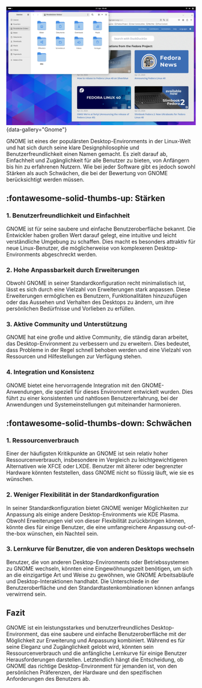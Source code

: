 ![LIA - Arbeitsplatz](img/gnome.png){data-gallery="Gnome"}

GNOME ist eines der populärsten Desktop-Environments in der Linux-Welt und hat sich durch seine klare Designphilosophie und Benutzerfreundlichkeit einen Namen gemacht. Es zielt darauf ab, Einfachheit und Zugänglichkeit für alle Benutzer zu bieten, von Anfängern bis hin zu erfahrenen Nutzern. Wie bei jeder Software gibt es jedoch sowohl Stärken als auch Schwächen, die bei der Bewertung von GNOME berücksichtigt werden müssen.

## :fontawesome-solid-thumbs-up: Stärken

### 1. Benutzerfreundlichkeit und Einfachheit
GNOME ist für seine saubere und einfache Benutzeroberfläche bekannt. Die Entwickler haben großen Wert darauf gelegt, eine intuitive und leicht verständliche Umgebung zu schaffen. Dies macht es besonders attraktiv für neue Linux-Benutzer, die möglicherweise von komplexeren Desktop-Environments abgeschreckt werden.

### 2. Hohe Anpassbarkeit durch Erweiterungen
Obwohl GNOME in seiner Standardkonfiguration recht minimalistisch ist, lässt es sich durch eine Vielzahl von Erweiterungen stark anpassen. Diese Erweiterungen ermöglichen es Benutzern, Funktionalitäten hinzuzufügen oder das Aussehen und Verhalten des Desktops zu ändern, um ihre persönlichen Bedürfnisse und Vorlieben zu erfüllen.

### 3. Aktive Community und Unterstützung
GNOME hat eine große und aktive Community, die ständig daran arbeitet, das Desktop-Environment zu verbessern und zu erweitern. Dies bedeutet, dass Probleme in der Regel schnell behoben werden und eine Vielzahl von Ressourcen und Hilfestellungen zur Verfügung stehen.

### 4. Integration und Konsistenz
GNOME bietet eine hervorragende Integration mit den GNOME-Anwendungen, die speziell für dieses Environment entwickelt wurden. Dies führt zu einer konsistenten und nahtlosen Benutzererfahrung, bei der Anwendungen und Systemeinstellungen gut miteinander harmonieren.

## :fontawesome-solid-thumbs-down: Schwächen

### 1. Ressourcenverbrauch
Einer der häufigsten Kritikpunkte an GNOME ist sein relativ hoher Ressourcenverbrauch, insbesondere im Vergleich zu leichtgewichtigeren Alternativen wie XFCE oder LXDE. Benutzer mit älterer oder begrenzter Hardware könnten feststellen, dass GNOME nicht so flüssig läuft, wie sie es wünschen.

### 2. Weniger Flexibilität in der Standardkonfiguration
In seiner Standardkonfiguration bietet GNOME weniger Möglichkeiten zur Anpassung als einige andere Desktop-Environments wie KDE Plasma. Obwohl Erweiterungen viel von dieser Flexibilität zurückbringen können, könnte dies für einige Benutzer, die eine umfangreichere Anpassung out-of-the-box wünschen, ein Nachteil sein.

### 3. Lernkurve für Benutzer, die von anderen Desktops wechseln
Benutzer, die von anderen Desktop-Environments oder Betriebssystemen zu GNOME wechseln, könnten eine Eingewöhnungszeit benötigen, um sich an die einzigartige Art und Weise zu gewöhnen, wie GNOME Arbeitsabläufe und Desktop-Interaktionen handhabt. Die Unterschiede in der Benutzeroberfläche und den Standardtastenkombinationen können anfangs verwirrend sein.

## Fazit

GNOME ist ein leistungsstarkes und benutzerfreundliches Desktop-Environment, das eine saubere und einfache Benutzeroberfläche mit der Möglichkeit zur Erweiterung und Anpassung kombiniert. Während es für seine Eleganz und Zugänglichkeit gelobt wird, könnten sein Ressourcenverbrauch und die anfängliche Lernkurve für einige Benutzer Herausforderungen darstellen. Letztendlich hängt die Entscheidung, ob GNOME das richtige Desktop-Environment für jemanden ist, von den persönlichen Präferenzen, der Hardware und den spezifischen Anforderungen des Benutzers ab.
